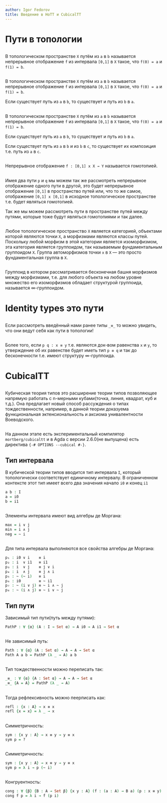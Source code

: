 ```yaml
---
author: Igor Fedorov
title: Введение в HoTT и CubicalTT
---
```


# Пути в топологии

##

В топологическом пространстве `X` путём из `a` в `b` называется непрерывное отображение `f` из интервала `[0,1]` в `X` такое, что `f(0) = a` и `f(1) = b`.

##

В топологическом пространстве `X` путём из `a` в `b` называется непрерывное отображение `f` из интервала `[0,1]` в `X` такое, что `f(0) = a` и `f(1) = b`.

Если существует путь из `a` в `b`, то существует и путь из `b` в `a`.

##

В топологическом пространстве `X` путём из `a` в `b` называется непрерывное отображение `f` из интервала `[0,1]` в `X` такое, что `f(0) = a` и `f(1) = b`.

Если существует путь из `a` в `b`, то существует и путь из `b` в `a`.

Если существует путь из `a` в `b` и из `b` в `c`, то существует их композиция т.е. путь из `a` в `c`.

##

Непрерывное отображение `f : [0,1] x X → Y` называется гомотопией.

##

Имея два пути `p` и `q` мы можем так же рассмотреть непрерывное отображение одного пути в другой, это будет непрерывное отображение `[0,1]` в пространство путей или, что то же самое, отображение `[0,1] x [0,1]` в исходное топологическое пространстве т.е. будет являться гомотопией.

Так же мы можем рассмотреть пути в пространстве путей между путями, которые тоже будут являться гомотопиями и так далее.

##

Любое топологическое пространство `X` является категорией, объектами которой являются точки `X`, а морфизмами являются классы путей. Поскольку любой морфизм в этой категории является изоморфизмом, эта категория является группоидом, так называемым фундаментальным группоидом `X`. Группа автоморфизмов точки `x` в `X` — это просто фундаментальная группа в `X`.

##

Группоид в котором рассматривается бесконечная башня морфизмов между морфизмами, т.е. для любого объекта на любом уровне множество его изоморфизмов обладает структурой группоида, называется ∞-группоидом.

# Identity types это пути

##

Если рассмотреть введённый нами ранее типы `_≡_` то можно увидеть, что они ведут себя как пути в топологии!

##

Более того, если `p q : x ≡ y` т.е. являются док-вом равенства `x` и `y`, то утверждение об их равенстве будет иметь тип `p ≡ q` и так до бесконечности т.е. имеют структуру ∞-группоида.

# CubicalTT

##

Кубическая теория типов это расширение теории типов позволяющее напрямую работать с n-мерными кубами(точка, линия, квадрат, куб и т.д.).
Она предлагает новый способ рассуждения о типах тождественности, например, в данной теории доказуема функциональная эктенсиональность и аксиома унивалентности Воеводского.

##

На данном этапе есть экспериментальный компилятор `mortberg/cubicaltt` и в Agda с версии 2.6.0(не выпущена) есть директива `{-# OPTIONS --cubical #-}`.

## Тип интервала

В кубической теории типов вводится тип интервала `I`, который топологически соответствует единичному интервалу. В ограниченном контексте этот тип имеет всего два значения начало `i0` и конец `i1`

```agda
a b : I
a = i0
b = i1
```

##

Элементы интервала имеют вид алгебры де Моргана:

```agda
max = i ∨ j
min = i ∧ j
neg = ~ i
```

##

Для типа интервала выполняются все свойства алгебры де Моргана:

```agda
p₁ : i0 ∨ i    ≡ i
p₂ : i  ∨ i1   ≡ i1
p₃ : i  ∨ j    ≡ j ∨ i
p₄ : i  ∧ j    ≡ j ∧ i
p₅ : ~ (~ i)   ≡ i
p₆ : i0        ≡ ~ i1
p₇ : ~ (i ∨ j) ≡ ~ i ∧ ~ j
p₈ : ~ (i ∧ j) ≡ ~ i ∨ ~ j
```

## Тип пути

Зависимый тип пути(путь между путями):

```agda
PathP : ∀ {α} (A : I → Set α) → A i0 → A i1 → Set α
```

##

Не зависимый путь:

```agda
Path : ∀ {α} (A : Set α) → A → A → Set α
Path A a b = PathP (λ _ → A) a b
```

##

Тип тождественности можно переписать так:

```agda
_≡_ : ∀ {α} {A : Set α} → A → A → Set α
_≡_ {A = A} = PathP (λ _ → A)
```

##

Тогда рефлексивность можно пеерписать как:

```agda
refl : {x : A} → x ≡ x
refl {x = x} = λ _ → x
```

##

Симметричность:

```agda
sym : {x y : A} → x ≡ y → y ≡ x
sym p = ?
```


##

Симметричность:

```agda
sym : {x y : A} → x ≡ y → y ≡ x
sym p = λ i → p (~ i)
```

##

Конгруентность:

```agda
cong : ∀ {β} {B : A → Set β} {x y : A} (f : (a : A) → B a) (p : x ≡ y) → PathP (λ i → B (p i)) (f x) (f y)
cong f p = λ i → f (p i)
```
